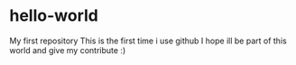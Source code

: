 # hello-world
My first repository
This is the first time i use github
I hope ill be part of this world and give my contribute :)
